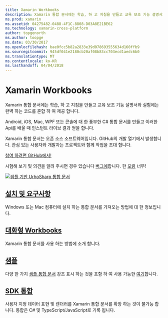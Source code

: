```yaml
---
title: Xamarin Workbooks
description: Xamarin 통합 문서에는 학습, 하 고 지침을 만들고 교육 보조 기능 설명서와 실험에는 완벽 하는 코드를 혼합 하 여 제공 합니다.
ms.prod: xamarin
ms.assetid: 04275482-0488-4F1C-8808-D03A8E21BE62
ms.technology: xamarin-cross-platform
author: topgenorth
ms.author: toopge
ms.date: 03/30/2017
ms.openlocfilehash: bae0fcc5b82a2833e39d078693555634d160ffb9
ms.sourcegitcommit: 945df041e2180cb20af08b83cc703ecd1aedc6b0
ms.translationtype: MT
ms.contentlocale: ko-KR
ms.lasthandoff: 04/04/2018
---
```

# <a name="xamarin-workbooks"></a>Xamarin Workbooks

Xamarin 통합 문서에는 학습, 하 고 지침을 만들고 교육 보조 기능 설명서와 실험에는 완벽 하는 코드를 혼합 하 여 제공 합니다.

Android, iOS, Mac, WPF 또는 콘솔에 대 한 풍부한 C# 통합 문서를 만들고 이러한 Api를 배울 때 인스턴트 라이브 결과 얻을 합니다.

Xamarin 통합 문서는 오픈 소스 소프트웨어입니다. GitHub의 개발 열기에서 발생합니다. 관심 있는 사용자와 개발자는 프로젝트와 함께 작업을 초대 합니다.

<a class="github-button" href="https://github.com/Microsoft/workbooks" data-size="large" aria-label="View Microsoft/workbooks on GitHub">참여 하려면 GitHub에서!</a>

시험해 보기 및 의견을 알려 주시면 경우 있습니다 [버그에](~/tools/workbooks/install.md#reporting-bugs)합니다. 한 [포럼](https://forums.xamarin.com/categories/inspector) 너무!

[![](images/interactive-1.0.0-urho-planet-earth-small.png "샘플 기반 UrhoSharp 통합 문서")](images/interactive-1.0.0-urho-planet-earth.png#lightbox)

## <a name="installation-and-requirementsinstallmd"></a>[설치 및 요구사항](install.md)

Windows 또는 Mac 컴퓨터에 설치 하는 통합 문서를 가져오는 방법에 대 한 정보입니다.

## <a name="interactive-workbooksworkbookmd"></a>[대화형 Workbooks](workbook.md)

Xamarin 통합 문서를 사용 하는 방법에 소개 합니다.

## <a name="samplessamplesindexmd"></a>[샘플](samples/index.md)

다양 한 가지 [샘플 통합 문서](https://developer.xamarin.com/workbooks/) 강조 표시 하는 것을 포함 하 여 사용 가능한 [여기](samples/index.md)합니다.

## <a name="integration-sdksdkindexmd"></a>[SDK 통합](sdk/index.md)

사용자 지정 데이터 표현 및 렌더러를 Xamarin 통합 문서를 확장 하는 것이 불가능 합니다. 통합은 C# 및 TypeScript/JavaScript로 기록 됩니다.

<script async defer src="https://buttons.github.io/buttons.js"></script>